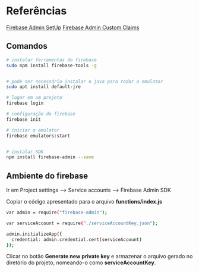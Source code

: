 # Referências

[Firebase Admin SetUp](https://firebase.google.com/docs/admin/setup)
[Firebase Admin Custom Claims](https://firebase.google.com/docs/auth/admin/custom-claims)

## Comandos


```bash
# instalar ferramentas do firebase
sudo npm install firebase-tools -g


# pode ser necessário instalar o java para rodar o emulator
sudo apt install default-jre

# logar em um projeto
firebase login

# configuração do firebase
firebase init

# iniciar o emulator
firebase emulators:start


# instalar SDK
npm install firebase-admin --save
```

## Ambiente do firebase
Ir em Project settings --> Service accounts --> Firebase Admin SDK

Copiar o código apresentado para o arquivo **functions/index.js**
```bash
var admin = require("firebase-admin");

var serviceAccount = require("./serviceAccountKey.json");

admin.initializeApp({
  credential: admin.credential.cert(serviceAccount)
});

```

Clicar no botão **Generate new private key** e armazenar o arquivo gerado no diretório do projeto, nomeando-o como **serviceAccountKey**.